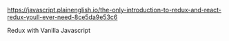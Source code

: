 https://javascript.plainenglish.io/the-only-introduction-to-redux-and-react-redux-youll-ever-need-8ce5da9e53c6

Redux with Vanilla Javascript
